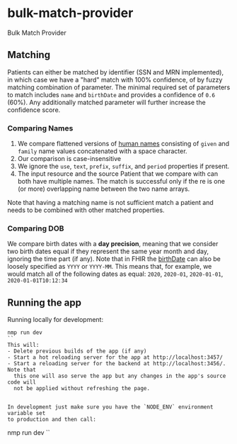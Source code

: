 # bulk-match-provider
Bulk Match Provider


## Matching

Patients can either be matched by identifier (SSN and MRN implemented), in which
case we have a "hard" match with 100% confidence, of by fuzzy matching combination
of parameter. The minimal required set of parameters to match includes `name` and
`birthDate` and provides a confidence of `0.6` (60%). Any additionally matched
parameter will further increase the confidence score.


### Comparing Names
1. We compare flattened versions of [human names](https://hl7.org/fhir/R4/datatypes.html#HumanName) 
   consisting of `given` and `family` name values concatenated with a space character.
2. Our comparison is case-insensitive
3. We ignore the `use`, `text`, `prefix`, `suffix`, and `period` properties if present.
4. The input resource and the source Patient that we compare with can both have multiple
   names. The match is successful only if the re is one (or more) overlapping name 
   between the two name arrays.

Note that having a matching name is not sufficient match a patient and needs to 
be combined with other matched properties. 


### Comparing DOB

We compare birth dates with a **day precision**, meaning that we consider two birth
dates equal if they represent the same year month and day, ignoring the time part (if any).
Note that in FHIR the [birthDate](https://hl7.org/fhir/R4/patient-definitions.html#Patient.birthDate) 
can also be loosely specified as `YYYY` or `YYYY-MM`. This means that, for example,
we would match all of the following dates as equal: `2020`, `2020-01`, `2020-01-01`, `2020-01-01T10:12:34`

## Running the app
Running locally for development:
```
nmp run dev
``
This will:
- Delete previous builds of the app (if any)
- Start a hot reloading server for the app at http://localhost:3457/
- Start a reloading server for the backend at http://localhost:3456/. Note that
  this one will aso serve the app but any changes in the app's source code will
  not be applied without refreshing the page.


In development just make sure you have the `NODE_ENV` environment variable set
to production and then call:
```
nmp run dev
``